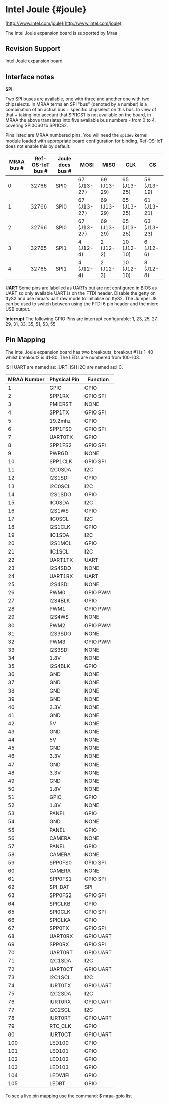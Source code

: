 Intel Joule {#joule}
===========

[http://www.intel.com/joule](http://www.intel.com/joule)

The Intel Joule expansion board is supported by Mraa

Revision Support
----------------
Intel Joule expansion board

Interface notes
---------------

**SPI**

Two SPI buses are available, one with three and another one with two chipselects.
In MRAA terms an SPI "bus" (denoted by a number) is a combination
of an actual bus + specific chipselect on this bus. In view of that + taking
into account that SPI1CS1 is not available on the board, in MRAA the above
translates into five available bus numbers - from 0 to 4, covering SPI0CS0 to SPI1CS2.

Pins listed are MRAA numbered pins. You will need the `spidev` kernel module loaded
with appropriate board configuration for binding, Ref-OS-IoT does not enable this by default.

MRAA bus # | Ref-OS-IoT bus # | Joule docs bus # | MOSI | MISO | CLK | CS
-----------|------------------|------------------|------|------|-----|----
0 | 32766 | SPI0 | 67 (J13-27)| 69 (J13-29) | 65 (J13-25) | 59 (J13-19)
1 | 32766 | SPI0 | 67 (J13-27)| 69 (J13-29) | 65 (J13-25) | 61 (J13-21)
2 | 32766 | SPI0 | 67 (J13-27)| 69 (J13-29) | 65 (J13-25) | 63 (J13-23)
3 | 32765 | SPI1 | 4 (J12-4)| 2 (J12-2) | 10 (J12-10) | 6 (J12-6)
4 | 32765 | SPI1 | 4 (J12-4)| 2 (J12-2) | 10 (J12-10) | 8 (J12-8)

**UART** Some pins are labelled as UARTs but are not configured in BIOS as UART
so only available UART is on the FTDI header. Disable the getty on ttyS2 and
use mraa's uart raw mode to initialise on ttyS2. The Jumper J8 can be used to
switch between using the FTDI 6 pin header and the micro USB output.

**Interrupt** The following GPIO Pins are interrupt configurable: 1, 23, 25, 27, 
29, 31, 33, 35, 51, 53, 55  

Pin Mapping
-----------

The Intel Joule expansion board has two breakouts, breakout #1 is 1-40 whilst breakout2 is 41-80. The
LEDs are numbered from 100-103.

ISH UART are named as: IURT.
ISH I2C are named as:IIC.

| MRAA Number | Physical Pin | Function |
|-------------|--------------|----------|
| 1           | GPIO         | GPIO     |
| 2           | SPP1RX       | GPIO SPI |
| 3           | PMICRST      | NONE     |
| 4           | SPP1TX       | GPIO SPI |
| 5           | 19.2mhz      | GPIO     |
| 6           | SPP1FS0      | GPIO SPI |
| 7           | UART0TX      | GPIO     |
| 8           | SPP1FS2      | GPIO SPI |
| 9           | PWRGD        | NONE     |
| 10          | SPP1CLK      | GPIO SPI |
| 11          | I2C0SDA      | I2C      |
| 12          | I2S1SDI      | GPIO     |
| 13          | I2C0SCL      | I2C      |
| 14          | I2S1SDO      | GPIO     |
| 15          | IIC0SDA      | I2C      |
| 16          | I2S1WS       | GPIO     |
| 17          | IIC0SCL      | I2C      |
| 18          | I2S1CLK      | GPIO     |
| 19          | IIC1SDA      | I2C      |
| 20          | I2S1MCL      | GPIO     |
| 21          | IIC1SCL	     | I2C      |
| 22          | UART1TX	     | UART     |
| 23          | I2S4SDO      | NONE     |
| 24          | UART1RX      | UART     |
| 25          | I2S4SDI	     | NONE     |
| 26          | PWM0         | GPIO PWM |
| 27          | I2S4BLK      | GPIO     |
| 28          | PWM1         | GPIO PWM |
| 29          | I2S4WS       | NONE     |
| 30          | PWM2         | GPIO PWM |
| 31          | I2S3SDO      | NONE     |
| 32          | PWM3         | GPIO PWM |
| 33          | I2S3SDI      | NONE     |
| 34          | 1.8V         | NONE     |
| 35          | I2S4BLK      | GPIO     |
| 36          | GND          | NONE     |
| 37          | GND          | NONE     |
| 38          | GND          | NONE     |
| 39          | GND          | NONE     |
| 40          | 3.3V         | NONE     |
| 41          | GND          | NONE     |
| 42          | 5V           | NONE     |
| 43          | GND          | NONE     |
| 44          | 5V           | NONE     |
| 45          | GND          | NONE     |
| 46          | 3.3V         | NONE     |
| 47          | GND          | NONE     |
| 48          | 3.3V         | NONE     |
| 49          | GND          | NONE     |
| 50          | 1.8V         | NONE     |
| 51          | GPIO         | GPIO     |
| 52          | 1.8V         | NONE     |
| 53          | PANEL        | GPIO     |
| 54          | GND          | NONE     |
| 55          | PANEL        | GPIO     |
| 56          | CAMERA       | NONE     |
| 57          | PANEL        | GPIO     |
| 58          | CAMERA       | NONE     |
| 59          | SPP0FS0      | GPIO SPI |
| 60          | CAMERA       | NONE     |
| 61          | SPP0FS1      | GPIO SPI |
| 62          | SPI_DAT      | SPI      |
| 63          | SPP0FS2      | GPIO SPI |
| 64          | SPICLKB      | GPIO     |
| 65          | SPI0CLK      | GPIO SPI |
| 66          | SPICLKA      | GPIO     |
| 67          | SPP0TX       | GPIO SPI |
| 68          | UART0RX      | GPIO UART|
| 69          | SPP0RX       | GPIO SPI |
| 70          | UART0RT      | GPIO UART|
| 71          | I2C1SDA      | I2C |
| 72          | UART0CT      | GPIO UART|
| 73          | I2C1SCL      | I2C |
| 74          | IURT0TX      | GPIO UART|
| 75          | I2C2SDA      | I2C |
| 76          | IURT0RX      | GPIO UART|
| 77          | I2C2SCL      | I2C |
| 78          | IURT0RT      | GPIO UART|
| 79          | RTC_CLK      | GPIO     |
| 80          | IURT0CT      | GPIO UART|
| 100         | LED100       | GPIO     |
| 101         | LED101       | GPIO 	|
| 102         | LED102       | GPIO 	|
| 103         | LED103       | GPIO 	|
| 104         | LEDWIFI      | GPIO     |
| 105         | LEDBT        | GPIO     |

To see a live pin mapping use the command:
$ mraa-gpio list

